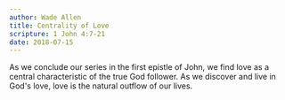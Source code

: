 ```yaml
---
author: Wade Allen
title: Centrality of Love
scripture: 1 John 4:7-21
date: 2018-07-15
---
```


As we conclude our series in the first epistle of John, we find love as a central characteristic of the true God follower. As we discover and live in God's love, love is the natural outflow of our lives.
